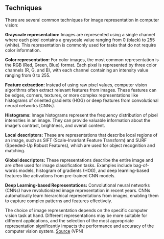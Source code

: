 ## Techniques

There are several common techniques for image representation in computer vision:

**Grayscale representation:** Images are represented using a single channel where each pixel contains a grayscale value ranging from 0 (black) to 255 (white). This representation is commonly used for tasks that do not require color information.

**Color representation:** For color images, the most common representation is the RGB (Red, Green, Blue) format. Each pixel is represented by three color channels (R, G, and B), with each channel containing an intensity value ranging from 0 to 255.

**Feature extraction:** Instead of using raw pixel values, computer vision algorithms often extract relevant features from images. These features can be edges, corners, textures, or more complex representations like histograms of oriented gradients (HOG) or deep features from convolutional neural networks (CNNs).

**Histograms**: Image histograms represent the frequency distribution of pixel intensities in an image. They can provide valuable information about the image's contrast, brightness, and overall content.

**Local descriptors:** These are representations that describe local regions of an image, such as SIFT (Scale-Invariant Feature Transform) and SURF (Speeded-Up Robust Features), which are used for object recognition and matching.

**Global descriptors:** These representations describe the entire image and are often used for image classification tasks. Examples include bag-of-words models, histogram of gradients (HOG), and deep learning-based features like activations from pre-trained CNN models.

**Deep Learning-based Representations:** Convolutional neural networks (CNNs) have revolutionized image representation in recent years. CNNs automatically learn hierarchical representations from images, enabling them to capture complex patterns and features effectively.

The choice of image representation depends on the specific computer vision task at hand. Different representations may be more suitable for different applications, and the selection of the most appropriate representation significantly impacts the performance and accuracy of the computer vision system.
[Source](https://medium.com/@sumit-kr-sharma/image-representation-in-computer-vision-364e47c4e69a) (VPN)